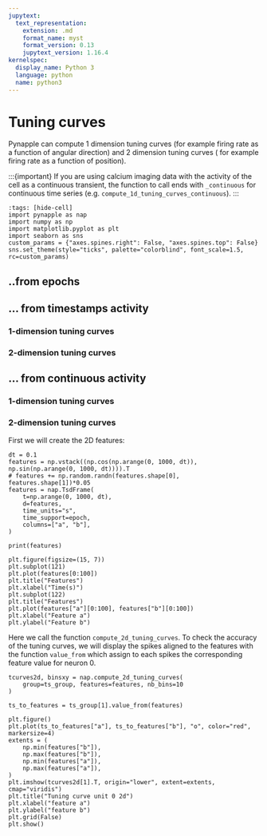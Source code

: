 ```yaml
---
jupytext:
  text_representation:
    extension: .md
    format_name: myst
    format_version: 0.13
    jupytext_version: 1.16.4
kernelspec:
  display_name: Python 3
  language: python
  name: python3
---
```


# Tuning curves

Pynapple can compute 1 dimension tuning curves 
(for example firing rate as a function of angular direction) 
and 2 dimension tuning curves ( for example firing rate as a function 
of position).

:::{important}
If you are using calcium imaging data with the activity of the cell as a continuous transient, the function to call ends with `_continuous` for continuous time series (e.g. `compute_1d_tuning_curves_continuous`).
:::


```{code-cell} ipython3
:tags: [hide-cell]
import pynapple as nap
import numpy as np
import matplotlib.pyplot as plt
import seaborn as sns
custom_params = {"axes.spines.right": False, "axes.spines.top": False}
sns.set_theme(style="ticks", palette="colorblind", font_scale=1.5, rc=custom_params)
```

## ..from epochs

## ... from timestamps activity
  
### 1-dimension tuning curves

### 2-dimension tuning curves

## ... from continuous activity

### 1-dimension tuning curves

### 2-dimension tuning curves


First we will create the 2D features:


```{code-cell} ipython3
dt = 0.1
features = np.vstack((np.cos(np.arange(0, 1000, dt)), np.sin(np.arange(0, 1000, dt)))).T
# features += np.random.randn(features.shape[0], features.shape[1])*0.05
features = nap.TsdFrame(
    t=np.arange(0, 1000, dt),
    d=features,
    time_units="s",
    time_support=epoch,
    columns=["a", "b"],
)

print(features)

plt.figure(figsize=(15, 7))
plt.subplot(121)
plt.plot(features[0:100])
plt.title("Features")
plt.xlabel("Time(s)")
plt.subplot(122)
plt.title("Features")
plt.plot(features["a"][0:100], features["b"][0:100])
plt.xlabel("Feature a")
plt.ylabel("Feature b")
```

Here we call the function `compute_2d_tuning_curves`.
To check the accuracy of the tuning curves, we will display the spikes aligned to the features with the function `value_from` which assign to each spikes the corresponding feature value for neuron 0.


```{code-cell} ipython3
tcurves2d, binsxy = nap.compute_2d_tuning_curves(
    group=ts_group, features=features, nb_bins=10
)

ts_to_features = ts_group[1].value_from(features)

plt.figure()
plt.plot(ts_to_features["a"], ts_to_features["b"], "o", color="red", markersize=4)
extents = (
    np.min(features["b"]),
    np.max(features["b"]),
    np.min(features["a"]),
    np.max(features["a"]),
)
plt.imshow(tcurves2d[1].T, origin="lower", extent=extents, cmap="viridis")
plt.title("Tuning curve unit 0 2d")
plt.xlabel("feature a")
plt.ylabel("feature b")
plt.grid(False)
plt.show()
```
